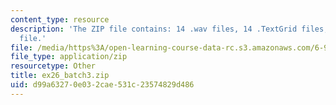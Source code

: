 ```yaml
---
content_type: resource
description: 'The ZIP file contains: 14 .wav files, 14 .TextGrid files, and 1 .xls
  file.'
file: /media/https%3A/open-learning-course-data-rc.s3.amazonaws.com/6-911-transcribing-prosodic-structure-of-spoken-utterances-with-tobi-january-iap-2006/d99a63270e032cae531c23574829d486_ex26_batch3.zip
file_type: application/zip
resourcetype: Other
title: ex26_batch3.zip
uid: d99a6327-0e03-2cae-531c-23574829d486
---
```

